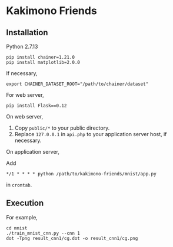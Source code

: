 # Kakimono Friends


## Installation

Python 2.7.13

```
pip install chainer=1.21.0
pip install matplotlib=2.0.0
```

If necessary,
```
export CHAINER_DATASET_ROOT="/path/to/chainer/dataset"
```

For web server,
```
pip install Flask==0.12
```

On web server,

1. Copy `public/*` to your public directory.
1. Replace `127.0.0.1` in `api.php` to your application server host, if necessary.

On application server,

Add
```
*/1 * * * * python /path/to/kakimono-friends/mnist/app.py
```
in `crontab`.


## Execution

For example,
```
cd mnist
./train_mnist_cnn.py --cnn 1
dot -Tpng result_cnn1/cg.dot -o result_cnn1/cg.png
```
